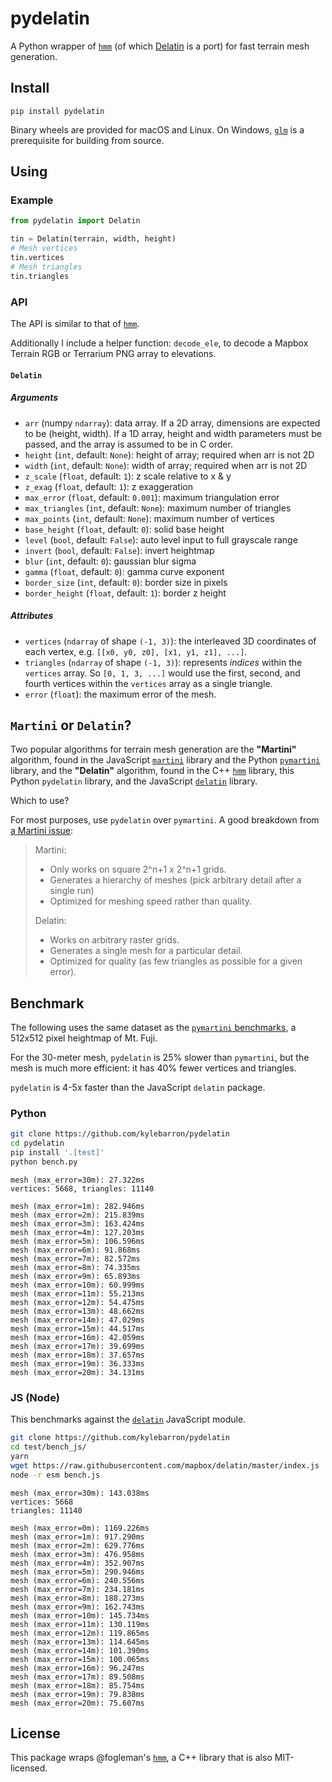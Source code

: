 # pydelatin

A Python wrapper of [`hmm`][hmm] (of which [Delatin][delatin] is a port) for fast terrain mesh generation.

[hmm]: https://github.com/fogleman/hmm
[delatin]: https://github.com/mapbox/delatin

## Install

```
pip install pydelatin
```

Binary wheels are provided for macOS and Linux. On Windows, [`glm`][glm] is a
prerequisite for building from source.

[glm]: https://glm.g-truc.net/

## Using

### Example

```py
from pydelatin import Delatin

tin = Delatin(terrain, width, height)
# Mesh vertices
tin.vertices
# Mesh triangles
tin.triangles
```

### API

The API is similar to that of [`hmm`][hmm].

Additionally I include a helper function: `decode_ele`, to decode a Mapbox
Terrain RGB or Terrarium PNG array to elevations.

#### `Delatin`

##### Arguments

- `arr` (numpy `ndarray`): data array. If a 2D array, dimensions are expected to be (height, width). If a 1D array, height and width parameters must be passed, and the array is assumed to be in C order.
- `height` (`int`, default: `None`): height of array; required when arr is not 2D
- `width` (`int`, default: `None`): width of array; required when arr is not 2D
- `z_scale` (`float`, default: `1`): z scale relative to x & y
- `z_exag` (`float`, default: `1`): z exaggeration
- `max_error` (`float`, default: `0.001`): maximum triangulation error
- `max_triangles` (`int`, default: `None`): maximum number of triangles
- `max_points` (`int`, default: `None`): maximum number of vertices
- `base_height` (`float`, default: `0`): solid base height
- `level` (`bool`, default: `False`): auto level input to full grayscale range
- `invert` (`bool`, default: `False`): invert heightmap
- `blur` (`int`, default: `0`): gaussian blur sigma
- `gamma` (`float`, default: `0`): gamma curve exponent
- `border_size` (`int`, default: `0`): border size in pixels
- `border_height` (`float`, default: `1`): border z height

##### Attributes

- `vertices` (`ndarray` of shape `(-1, 3)`): the interleaved 3D coordinates of each vertex, e.g. `[[x0, y0, z0], [x1, y1, z1], ...]`.
- `triangles` (`ndarray` of shape `(-1, 3)`): represents _indices_ within the `vertices` array. So `[0, 1, 3, ...]` would use the first, second, and fourth vertices within the `vertices` array as a single triangle.
- `error` (`float`): the maximum error of the mesh.

## `Martini` or `Delatin`?

Two popular algorithms for terrain mesh generation are the **"Martini"**
algorithm, found in the JavaScript [`martini`][martini] library and the Python
[`pymartini`][pymartini] library, and the **"Delatin"** algorithm, found in the
C++ [`hmm`][hmm] library, this Python `pydelatin` library, and the JavaScript
[`delatin`][delatin] library.

Which to use?

For most purposes, use `pydelatin` over `pymartini`. A good breakdown from [a
Martini issue][martini_desc_issue]:

> Martini:
>
> - Only works on square 2^n+1 x 2^n+1 grids.
> - Generates a hierarchy of meshes (pick arbitrary detail after a single run)
> - Optimized for meshing speed rather than quality.
>
> Delatin:
>
> - Works on arbitrary raster grids.
> - Generates a single mesh for a particular detail.
> - Optimized for quality (as few triangles as possible for a given error).

[martini]: https://github.com/mapbox/martini
[pymartini]: https://github.com/kylebarron/pymartini
[martini_desc_issue]: https://github.com/mapbox/martini/issues/15#issuecomment-700475731

## Benchmark

The following uses the same dataset as the [`pymartini`
benchmarks][pymartini_bench], a 512x512 pixel heightmap of Mt. Fuji.

[pymartini_bench]: https://github.com/kylebarron/pymartini#benchmark

For the 30-meter mesh, `pydelatin` is 25% slower than `pymartini`, but the mesh
is much more efficient: it has 40% fewer vertices and triangles.

`pydelatin` is 4-5x faster than the JavaScript `delatin` package.

### Python

```bash
git clone https://github.com/kylebarron/pydelatin
cd pydelatin
pip install '.[test]'
python bench.py
```

```
mesh (max_error=30m): 27.322ms
vertices: 5668, triangles: 11140

mesh (max_error=1m): 282.946ms
mesh (max_error=2m): 215.839ms
mesh (max_error=3m): 163.424ms
mesh (max_error=4m): 127.203ms
mesh (max_error=5m): 106.596ms
mesh (max_error=6m): 91.868ms
mesh (max_error=7m): 82.572ms
mesh (max_error=8m): 74.335ms
mesh (max_error=9m): 65.893ms
mesh (max_error=10m): 60.999ms
mesh (max_error=11m): 55.213ms
mesh (max_error=12m): 54.475ms
mesh (max_error=13m): 48.662ms
mesh (max_error=14m): 47.029ms
mesh (max_error=15m): 44.517ms
mesh (max_error=16m): 42.059ms
mesh (max_error=17m): 39.699ms
mesh (max_error=18m): 37.657ms
mesh (max_error=19m): 36.333ms
mesh (max_error=20m): 34.131ms
```

### JS (Node)

This benchmarks against the [`delatin`][delatin] JavaScript module.

```bash
git clone https://github.com/kylebarron/pydelatin
cd test/bench_js/
yarn
wget https://raw.githubusercontent.com/mapbox/delatin/master/index.js
node -r esm bench.js
```

```
mesh (max_error=30m): 143.038ms
vertices: 5668
triangles: 11140

mesh (max_error=0m): 1169.226ms
mesh (max_error=1m): 917.290ms
mesh (max_error=2m): 629.776ms
mesh (max_error=3m): 476.958ms
mesh (max_error=4m): 352.907ms
mesh (max_error=5m): 290.946ms
mesh (max_error=6m): 240.556ms
mesh (max_error=7m): 234.181ms
mesh (max_error=8m): 188.273ms
mesh (max_error=9m): 162.743ms
mesh (max_error=10m): 145.734ms
mesh (max_error=11m): 130.119ms
mesh (max_error=12m): 119.865ms
mesh (max_error=13m): 114.645ms
mesh (max_error=14m): 101.390ms
mesh (max_error=15m): 100.065ms
mesh (max_error=16m): 96.247ms
mesh (max_error=17m): 89.508ms
mesh (max_error=18m): 85.754ms
mesh (max_error=19m): 79.838ms
mesh (max_error=20m): 75.607ms
```

## License

This package wraps @fogleman's [`hmm`][hmm], a C++ library that is also MIT-licensed.
